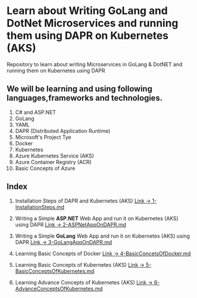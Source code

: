# Learn about Writing GoLang and DotNet Microservices and running them using DAPR on Kubernetes (AKS)
Repository to learn about writing Microservices in GoLang & DotNET and running them on Kubernetes using DAPR

## We will be learning and using following languages,frameworks and technologies.

1) C# and ASP.NET
2) GoLang
3) YAML
4) DAPR (Distributed Application Runtime)
5) Microsoft's Project Tye
6) Docker
7) Kubernetes
8) Azure Kubernetes Service (AKS)
9) Azure Container Registry (ACR)
10) Basic Concepts of Azure


## Index

1) Installation Steps of DAPR and Kubernetes (AKS) 
[Link -> 1-InstallationSteps.md](https://github.com/AbhiOnGithub/GoLang-Microservices-DAPR-Kubernetes/blob/main/1-InstallationSteps.md)

2) Writing a Simple **ASP.NET** Web App and run it on Kubernetes (AKS) using DAPR
[Link -> 2-ASPNetAppOnDAPR.md](https://github.com/AbhiOnGithub/GoLang-Microservices-DAPR-Kubernetes/blob/main/2-ASPNetAppOnDAPR.md)

3) Writing a Simple **GoLang** Web App and run it on Kubernetes (AKS) using DAPR
[Link -> 3-GoLangAppOnDAPR.md](https://github.com/AbhiOnGithub/GoLang-Microservices-DAPR-Kubernetes/blob/main/3-GoLangAppOnDAPR.md)

4) Learning Basic Concepts of Docker
[Link -> 4-BasicConcetsOfDocker.md](https://github.com/AbhiOnGithub/GoLang-Microservices-DAPR-Kubernetes/blob/main/4-BasicConcetsOfDocker.md)

5) Learning Basic Concepts of Kubernetes (AKS)
[Link -> 5-BasicConceptsOfKubernetes.md](https://github.com/AbhiOnGithub/GoLang-Microservices-DAPR-Kubernetes/blob/main/5-BasicConceptsOfKubernetes.md)

6) Learning Advance Concepts of Kubernetes (AKS)
[Link -> 6-AdvanceConceptsOfKubernetes.md](https://github.com/AbhiOnGithub/GoLang-Microservices-DAPR-Kubernetes/blob/main/6-AdvanceConceptsOfKubernetes.md)